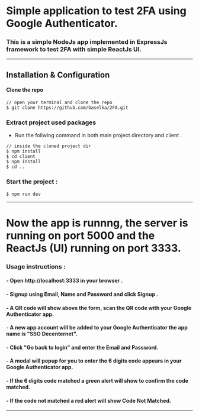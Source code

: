 # Simple application to test 2FA using Google Authenticator. 

### This is a simple NodeJs app implemented in ExpressJs framework to test 2FA with simple ReactJs UI.
______________________________________________________________________

## Installation & Configuration

#### Clone the repo
```
// open your terminal and clone the repo 
$ git clone https://github.com/baselka/2FA.git
```
### Extract project used packages
* Run the follwing command in both main project directory and client .
````
// inside the cloned project dir
$ npm install
$ cd client
$ npm install 
$ cd ..
````
### Start the project :
````
$ npm run dev
````
______________________________________________________________________

# Now the app is runnng, the server is running on port 5000 and the ReactJs (UI) running on port 3333.  

### Usage instructions :
#### - Open http://localhost:3333 in your browser .
#### - Signup using Email, Name and Password and click Signup .
#### - A QR code will show above the form, scan the QR code with your Google Authenticator app.
#### - A new app account will be added to your Google Authenticator the app name is "SSO Decenternet".
#### - Click "Go back to login" and enter the Email and Password.
#### - A modal will popup for you to enter the 6 digits code appears in your Google Authenticator app.
#### - If the 6 digits code matched a green alert will show to confirm the code matched.
#### - If the code not matched a red alert will show Code Not Matched.
______________________________________________________________________
